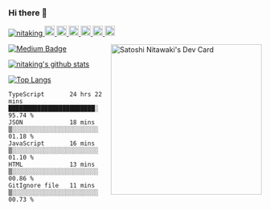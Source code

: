 ### Hi there 👋

<div align="left">
    <p align="left">
        <a href="https://github.com/nitaking/nitaking/">
            <img src="https://komarev.com/ghpvc/?username=nitaking" alt="nitaking" />
        </a>
        <a href="http://twitter.com/nitaking_">
            <img height="20" src="https://img.shields.io/twitter/follow/nitaking?label=Twitter&logo=twitter&style=flat" />
        </a>
        <a href="https://github.com/nitaking">
            <img height="20" src="https://img.shields.io/github/followers/nitaking?label=follow&logo=github&style=flat" />
        </a>
        <a href="https://www.reddit.com/user/nitaking_">
            <img height="20" src="https://img.shields.io/reddit/user-karma/combined/nitaking?label=Reddit&logo=reddit&style=flat" />
        </a>
        <a href="https://stackoverflow.com/users/8023331/nitaking">
            <img height="20" src="https://img.shields.io/stackexchange/stackoverflow/r/8023331?label=StackOverflow&logo=stack-overflow&style=flat" />
        </a>
        <a href="http://qiita.com/nitaking">
            <img height="20" src="https://qiita-badge.apiapi.app/s/nitaking/posts.svg" />
        </a>
    <//qiita.com/nitaking">
    <img height="20" src="https://qiita-badge.apiapi.app/s/nitaking/contributions.svg" />
    </a>
    </p>
        <a href="https://app.daily.dev/nitaking">
            <img src="https://github.com/nitaking/nitaking/blob/master/devcard.svg" width="300" alt="Satoshi Nitawaki's Dev Card" align="right"/>
        </a>
</div>

[![Medium Badge](https://img.shields.io/badge/-@sa.nitawaki-000000?style=flat&labelColor=000000&logo=Medium&link=https://medium.com/@sa.nitawaki)](https://medium.com/@sa.nitawaki)
    
[![nitaking's github stats](https://github-readme-stats.vercel.app/api?username=nitaking&count_private=true&show_icons=true)](https://github.com/anuraghazra/github-readme-stats)

[![Top Langs](https://github-readme-stats.vercel.app/api/top-langs/?username=nitaking&layout=compact)](https://github.com/nitaking/github-readme-stats)

<!--START_SECTION:waka-->

```text
TypeScript       24 hrs 22 mins  ████████████████████████░   95.74 %
JSON             18 mins         ▒░░░░░░░░░░░░░░░░░░░░░░░░   01.18 %
JavaScript       16 mins         ▒░░░░░░░░░░░░░░░░░░░░░░░░   01.10 %
HTML             13 mins         ▒░░░░░░░░░░░░░░░░░░░░░░░░   00.86 %
GitIgnore file   11 mins         ▒░░░░░░░░░░░░░░░░░░░░░░░░   00.73 %
```

<!--END_SECTION:waka-->

<!--
**nitaking/nitaking** is a ✨ _special_ ✨ repository because its `README.md` (this file) appears on your GitHub profile.

Here are some ideas to get you started:

- 🔭 I’m currently working on ...
- 🌱 I’m currently learning ...
- 👯 I’m looking to collaborate on ...
- 🤔 I’m looking for help with ...
- 💬 Ask me about ...
- 📫 How to reach me: ...
- 😄 Pronouns: ...
- ⚡ Fun fact: ...
-->

